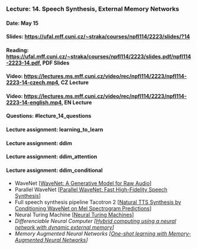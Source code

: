 ### Lecture: 14. Speech Synthesis, External Memory Networks
#### Date: May 15
#### Slides: https://ufal.mff.cuni.cz/~straka/courses/npfl114/2223/slides/?14
#### Reading: https://ufal.mff.cuni.cz/~straka/courses/npfl114/2223/slides.pdf/npfl114-2223-14.pdf, PDF Slides
#### Video: https://lectures.ms.mff.cuni.cz/video/rec/npfl114/2223/npfl114-2223-14-czech.mp4, CZ Lecture
#### Video: https://lectures.ms.mff.cuni.cz/video/rec/npfl114/2223/npfl114-2223-14-english.mp4, EN Lecture
#### Questions: #lecture_14_questions
#### Lecture assignment: learning_to_learn
#### Lecture assignment: ddim
#### Lecture assignment: ddim_attention
#### Lecture assignment: ddim_conditional

- WaveNet [[WaveNet: A Generative Model for Raw Audio](https://arxiv.org/abs/1609.03499)]
- Parallel WaveNet [[Parallel WaveNet: Fast High-Fidelity Speech Synthesis](https://arxiv.org/abs/1711.10433)]
- Full speech synthesis pipeline Tacotron 2 [[Natural TTS Synthesis by Conditioning WaveNet on Mel Spectrogram Predictions](https://arxiv.org/abs/1712.05884)]
- Neural Turing Machine [[Neural Turing Machines](https://arxiv.org/abs/1410.5401)]
- _Differenciable Neural Computer [[Hybrid computing using a neural network with dynamic external memory](https://www.nature.com/articles/nature20101)]_
- _Memory Augmented Neural Networks [[One-shot learning with Memory-Augmented Neural Networks](https://arxiv.org/abs/1605.06065)]_
